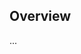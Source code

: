 <!-- Note: Please must use one of our issue templates to file an issue! 🛑 -->
<!-- 👉 https://github.com/JoshuaKGoldberg/ts-api-utils/issues/new/choose 👈 -->
<!-- **Issues that should have been filed with a template will be closed without action, and we will ask you to use a template.** -->

<!-- This blank issue template is only for issues that don't fit any of the templates. -->

## Overview

...
